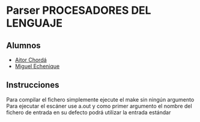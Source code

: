# Parser PROCESADORES DEL LENGUAJE

## Alumnos
 * [Aitor Chordá](https://github.com/aitor422)
 * [Miguel Echenique](https://github.com/miguel96)

## Instrucciones
  Para compilar el fichero simplemente ejecute el make sin ningún argumento
  Para ejecutar el escáner use a.out y como primer argumento el nombre del
  fichero de entrada en su defecto podrá utilizar la entrada estándar
